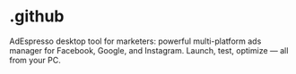 # .github
AdEspresso desktop tool for marketers: powerful multi-platform ads manager for Facebook, Google, and Instagram. Launch, test, optimize — all from your PC.
